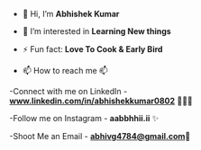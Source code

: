 

- 👋 Hi, I’m **Abhishek Kumar**
- 👀 I’m interested in **Learning New things**
- ⚡ Fun fact: **Love To Cook & Early Bird**

- 📫 How to reach me 📫

-Connect with me on LinkedIn - **www.linkedin.com/in/abhishekkumar0802** 👨🏻‍💻

-Follow me on Instagram - **aabbhhii.ii** ✨

-Shoot Me an Email -  **abhivg4784@gmail.com**💌

<!---
ABHI080291/ABHI080291 is a ✨ special ✨ repository because its `README.md` (this file) appears on your GitHub profile.
You can click the Preview link to take a look at your changes.
--->
